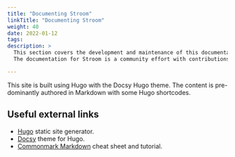 ```yaml
---
title: "Documenting Stroom"
linkTitle: "Documenting Stroom"
weight: 40
date: 2022-01-12
tags: 
description: >
  This section covers the development and maintenance of this documentation site.
  The documentation for Stroom is a community effort with contributions from developers and users.

---
```


This site is built using Hugo with the Docsy Hugo theme.
The content is pre-dominantly authored in Markdown with some Hugo shortcodes.

## Useful external links

* [Hugo](https://gohugo.io/) static site generator.
* [Docsy](https://www.docsy.dev/) theme for Hugo.
* [Commonmark Markdown](https://commonmark.org/help/) cheat sheet and tutorial.


